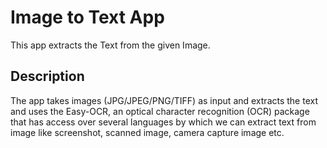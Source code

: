 # Image to Text App
This app extracts the Text from the given Image.

## Description
The app takes images (JPG/JPEG/PNG/TIFF) as input and extracts the text and uses the Easy-OCR, an optical character recognition (OCR) package that has access over several languages by which we can extract text from image like screenshot, scanned image, camera capture image etc.
